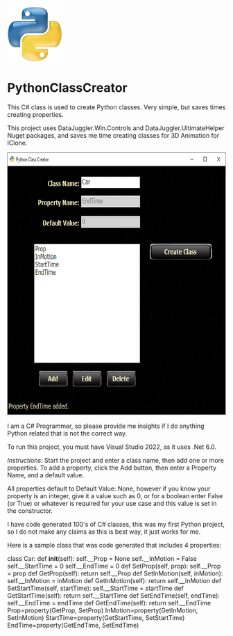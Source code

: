 <img src ='https://github.com/DataJuggler/SharedRepo/blob/master/Python.png' height=128 width=128>

# PythonClassCreator
This C# class is used to create Python classes. Very simple, but saves times creating properties.

This project uses DataJuggler.Win.Controls and DataJuggler.UltimateHelper Nuget packages, and saves me time creating classes for 3D Animation for IClone.

<img src ='https://github.com/DataJuggler/SharedRepo/blob/master/PythonPropertyCreator.png' height=603 width=742>

I am a C# Programmer, so please provide me insights if I do anything Python related that is not the correct way.

To run this project, you must have Visual Studio 2022, as it uses .Net 6.0.

*Instructions:*
Start the project and enter a class name, then add one or more properties. To add a property, click the Add button, then enter a Property Name, and a default value.

All properties default to Default Value: None, however if you know your property is an integer, give it a value such as 0, or for a boolean enter False (or True) or whatever is required for your use case and this value is set in the constructor.

I have code generated 100's of C# classes, this was my first Python project, so I do not make any claims as this is best way, it just works for me.

Here is a sample class that was code generated that includes 4 properties:

class Car:
    def __init__(self):
        self.__Prop = None
        self.__InMotion = False
        self.__StartTime = 0
        self.__EndTime = 0
    def SetProp(self, prop):
        self.__Prop = prop
    def GetProp(self):
        return self.__Prop
    def SetInMotion(self, inMotion):
        self.__InMotion = inMotion
    def GetInMotion(self):
        return self.__InMotion
    def SetStartTime(self, startTime):
        self.__StartTime = startTime
    def GetStartTime(self):
        return self.__StartTime
    def SetEndTime(self, endTime):
        self.__EndTime = endTime
    def GetEndTime(self):
        return self.__EndTime
    Prop=property(GetProp, SetProp)
    InMotion=property(GetInMotion, SetInMotion)
    StartTime=property(GetStartTime, SetStartTime)
    EndTime=property(GetEndTime, SetEndTime)
    


